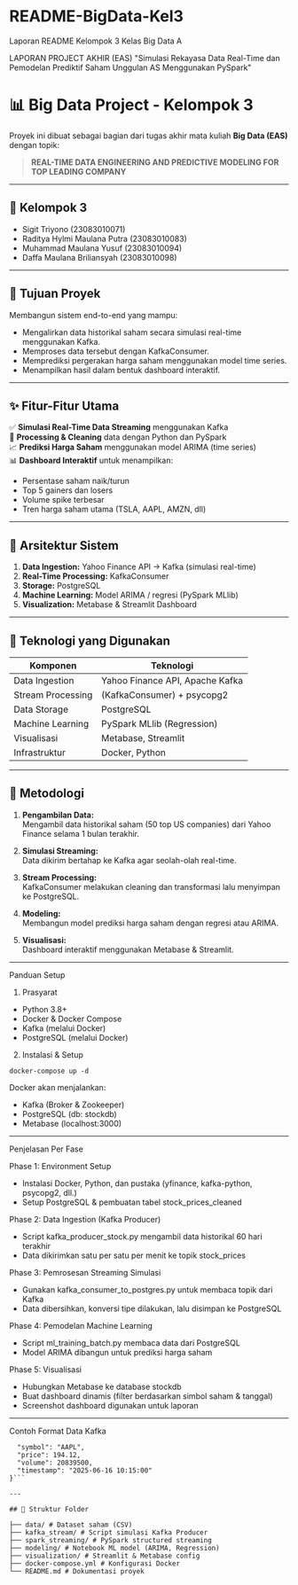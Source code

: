    # README-BigData-Kel3
Laporan README Kelompok 3 Kelas Big Data A

LAPORAN PROJECT AKHIR (EAS) "Simulasi Rekayasa Data Real-Time dan Pemodelan Prediktif Saham Unggulan AS Menggunakan PySpark"
# 📊 Big Data Project - Kelompok 3

Proyek ini dibuat sebagai bagian dari tugas akhir mata kuliah **Big Data (EAS)** dengan topik:

> **REAL-TIME DATA ENGINEERING AND PREDICTIVE MODELING FOR TOP LEADING COMPANY**

---

## 👥 Kelompok 3
- Sigit Triyono (23083010071)
- Raditya Hylmi Maulana Putra (23083010083)  
- Muhammad Maulana Yusuf (23083010094)  
- Daffa Maulana Briliansyah (23083010098)

---

## 🎯 Tujuan Proyek
Membangun sistem end-to-end yang mampu:
- Mengalirkan data historikal saham secara simulasi real-time menggunakan Kafka.
- Memproses data tersebut dengan KafkaConsumer.
- Memprediksi pergerakan harga saham menggunakan model time series.
- Menampilkan hasil dalam bentuk dashboard interaktif.

---

## ✨ Fitur-Fitur Utama

✅ **Simulasi Real-Time Data Streaming** menggunakan Kafka  
🔄 **Processing & Cleaning** data dengan Python dan PySpark  
📈 **Prediksi Harga Saham** menggunakan model ARIMA (time series)  
📊 **Dashboard Interaktif** untuk menampilkan:
- Persentase saham naik/turun  
- Top 5 gainers dan losers  
- Volume spike terbesar  
- Tren harga saham utama (TSLA, AAPL, AMZN, dll)

---
## 🧱 Arsitektur Sistem

1. **Data Ingestion:** Yahoo Finance API → Kafka (simulasi real-time)
2. **Real-Time Processing:** KafkaConsumer
3. **Storage:** PostgreSQL
4. **Machine Learning:** Model ARIMA / regresi (PySpark MLlib)
5. **Visualization:** Metabase & Streamlit Dashboard

---
## 🧰 Teknologi yang Digunakan
| Komponen            | Teknologi                      |
|---------------------|-------------------------------|
| Data Ingestion      | Yahoo Finance API, Apache Kafka |
| Stream Processing   | (KafkaConsumer) + psycopg2 |
| Data Storage        | PostgreSQL                     |
| Machine Learning    | PySpark MLlib (Regression)     |
| Visualisasi         | Metabase, Streamlit            |
| Infrastruktur       | Docker, Python                 |

---

## 🧪 Metodologi

1. **Pengambilan Data:**  
   Mengambil data historikal saham (50 top US companies) dari Yahoo Finance selama 1 bulan terakhir.

2. **Simulasi Streaming:**  
   Data dikirim bertahap ke Kafka agar seolah-olah real-time.

3. **Stream Processing:**  
   KafkaConsumer melakukan cleaning dan transformasi lalu menyimpan ke PostgreSQL.

4. **Modeling:**  
   Membangun model prediksi harga saham dengan regresi atau ARIMA.

5. **Visualisasi:**  
   Dashboard interaktif menggunakan Metabase & Streamlit.

---

Panduan Setup
1. Prasyarat
- Python 3.8+
- Docker & Docker Compose
- Kafka (melalui Docker)
- PostgreSQL (melalui Docker)

2. Instalasi & Setup

``` docker-compose up -d ```

Docker akan menjalankan:
- Kafka (Broker & Zookeeper)
- PostgreSQL (db: stockdb)
- Metabase (localhost:3000)

---

Penjelasan Per Fase

Phase 1: Environment Setup
- Instalasi Docker, Python, dan pustaka (yfinance, kafka-python, psycopg2, dll.)
- Setup PostgreSQL & pembuatan tabel stock_prices_cleaned

Phase 2: Data Ingestion (Kafka Producer)
- Script kafka_producer_stock.py mengambil data historikal 60 hari terakhir
- Data dikirimkan satu per satu per menit ke topik stock_prices

Phase 3: Pemrosesan Streaming Simulasi
- Gunakan kafka_consumer_to_postgres.py untuk membaca topik dari Kafka
- Data dibersihkan, konversi tipe dilakukan, lalu disimpan ke PostgreSQL

Phase 4: Pemodelan Machine Learning
- Script ml_training_batch.py membaca data dari PostgreSQL
- Model ARIMA dibangun untuk prediksi harga saham

Phase 5: Visualisasi
- Hubungkan Metabase ke database stockdb
- Buat dashboard dinamis (filter berdasarkan simbol saham & tanggal)
- Screenshot dashboard digunakan untuk laporan

---

Contoh Format Data Kafka 

```{
  "symbol": "AAPL",
  "price": 194.12,
  "volume": 20839500,
  "timestamp": "2025-06-16 10:15:00"
}```

---

## 📁 Struktur Folder

├── data/ # Dataset saham (CSV)
├── kafka_stream/ # Script simulasi Kafka Producer
├── spark_streaming/ # PySpark structured streaming
├── modeling/ # Notebook ML model (ARIMA, Regression)
├── visualization/ # Streamlit & Metabase config
├── docker-compose.yml # Konfigurasi Docker
└── README.md # Dokumentasi proyek
